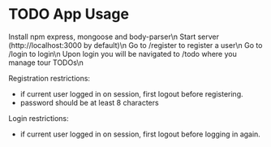 # TODO App Usage


Install npm express, mongoose and body-parser\n
Start server (http://localhost:3000 by default)\n
Go to /register to register a user\n
Go to /login to login\n
Upon login you will be navigated to /todo where you manage tour TODOs\n

Registration restrictions:
- if current user logged in on session, first logout before registering.
- password should be at least 8 characters

Login restrictions:
- if current user logged in on session, first logout before logging in again.